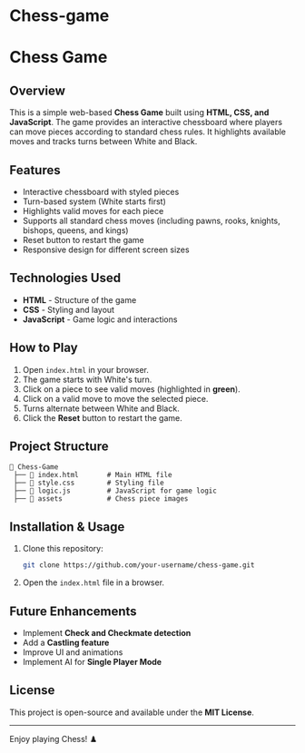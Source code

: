 # Chess-game
# Chess Game

## Overview
This is a simple web-based **Chess Game** built using **HTML, CSS, and JavaScript**. The game provides an interactive chessboard where players can move pieces according to standard chess rules. It highlights available moves and tracks turns between White and Black.

## Features
- Interactive chessboard with styled pieces
- Turn-based system (White starts first)
- Highlights valid moves for each piece
- Supports all standard chess moves (including pawns, rooks, knights, bishops, queens, and kings)
- Reset button to restart the game
- Responsive design for different screen sizes

## Technologies Used
- **HTML** - Structure of the game
- **CSS** - Styling and layout
- **JavaScript** - Game logic and interactions

## How to Play
1. Open `index.html` in your browser.
2. The game starts with White's turn.
3. Click on a piece to see valid moves (highlighted in **green**).
4. Click on a valid move to move the selected piece.
5. Turns alternate between White and Black.
6. Click the **Reset** button to restart the game.

## Project Structure
```
📂 Chess-Game
 ├── 📄 index.html       # Main HTML file
 ├── 📄 style.css        # Styling file
 ├── 📄 logic.js         # JavaScript for game logic
 ├── 📂 assets           # Chess piece images
```

## Installation & Usage
1. Clone this repository:
   ```bash
   git clone https://github.com/your-username/chess-game.git
   ```
2. Open the `index.html` file in a browser.

## Future Enhancements
- Implement **Check and Checkmate detection**
- Add a **Castling feature**
- Improve UI and animations
- Implement AI for **Single Player Mode**

## License
This project is open-source and available under the **MIT License**.

---

Enjoy playing Chess! ♟️

